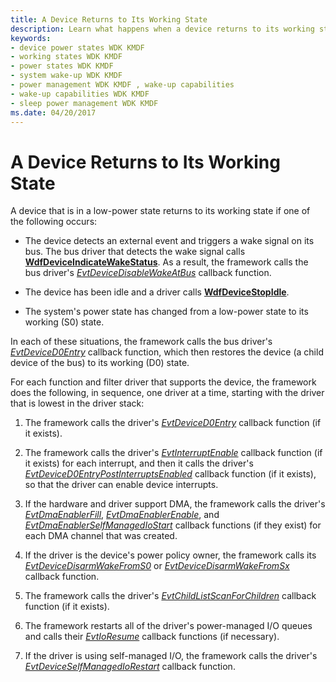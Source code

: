 ```yaml
---
title: A Device Returns to Its Working State
description: Learn what happens when a device returns to its working state. For example, when an external event triggers a wake signal.
keywords:
- device power states WDK KMDF
- working states WDK KMDF
- power states WDK KMDF
- system wake-up WDK KMDF
- power management WDK KMDF , wake-up capabilities
- wake-up capabilities WDK KMDF
- sleep power management WDK KMDF
ms.date: 04/20/2017
---
```


# A Device Returns to Its Working State


A device that is in a low-power state returns to its working state if one of the following occurs:

-   The device detects an external event and triggers a wake signal on its bus. The bus driver that detects the wake signal calls [**WdfDeviceIndicateWakeStatus**](/windows-hardware/drivers/ddi/wdfdevice/nf-wdfdevice-wdfdeviceindicatewakestatus). As a result, the framework calls the bus driver's [*EvtDeviceDisableWakeAtBus*](/windows-hardware/drivers/ddi/wdfpdo/nc-wdfpdo-evt_wdf_device_disable_wake_at_bus) callback function.

-   The device has been idle and a driver calls [**WdfDeviceStopIdle**](/windows-hardware/drivers/ddi/wdfdevice/nf-wdfdevice-wdfdevicestopidle).

-   The system's power state has changed from a low-power state to its working (S0) state.

In each of these situations, the framework calls the bus driver's [*EvtDeviceD0Entry*](/windows-hardware/drivers/ddi/wdfdevice/nc-wdfdevice-evt_wdf_device_d0_entry) callback function, which then restores the device (a child device of the bus) to its working (D0) state.

For each function and filter driver that supports the device, the framework does the following, in sequence, one driver at a time, starting with the driver that is lowest in the driver stack:

1.  The framework calls the driver's [*EvtDeviceD0Entry*](/windows-hardware/drivers/ddi/wdfdevice/nc-wdfdevice-evt_wdf_device_d0_entry) callback function (if it exists).

2.  The framework calls the driver's [*EvtInterruptEnable*](/windows-hardware/drivers/ddi/wdfinterrupt/nc-wdfinterrupt-evt_wdf_interrupt_enable) callback function (if it exists) for each interrupt, and then it calls the driver's [*EvtDeviceD0EntryPostInterruptsEnabled*](/windows-hardware/drivers/ddi/wdfdevice/nc-wdfdevice-evt_wdf_device_d0_entry_post_interrupts_enabled) callback function (if it exists), so that the driver can enable device interrupts.

3.  If the hardware and driver support DMA, the framework calls the driver's [*EvtDmaEnablerFill*](/windows-hardware/drivers/ddi/wdfdmaenabler/nc-wdfdmaenabler-evt_wdf_dma_enabler_fill), [*EvtDmaEnablerEnable*](/windows-hardware/drivers/ddi/wdfdmaenabler/nc-wdfdmaenabler-evt_wdf_dma_enabler_enable), and [*EvtDmaEnablerSelfManagedIoStart*](/windows-hardware/drivers/ddi/wdfdmaenabler/nc-wdfdmaenabler-evt_wdf_dma_enabler_selfmanaged_io_start) callback functions (if they exist) for each DMA channel that was created.

4.  If the driver is the device's power policy owner, the framework calls its [*EvtDeviceDisarmWakeFromS0*](/windows-hardware/drivers/ddi/wdfdevice/nc-wdfdevice-evt_wdf_device_disarm_wake_from_s0) or [*EvtDeviceDisarmWakeFromSx*](/windows-hardware/drivers/ddi/wdfdevice/nc-wdfdevice-evt_wdf_device_disarm_wake_from_sx) callback function.

5.  The framework calls the driver's [*EvtChildListScanForChildren*](/windows-hardware/drivers/ddi/wdfchildlist/nc-wdfchildlist-evt_wdf_child_list_scan_for_children) callback function (if it exists).

6.  The framework restarts all of the driver's power-managed I/O queues and calls their [*EvtIoResume*](/windows-hardware/drivers/ddi/wdfio/nc-wdfio-evt_wdf_io_queue_io_resume) callback functions (if necessary).

7.  If the driver is using self-managed I/O, the framework calls the driver's [*EvtDeviceSelfManagedIoRestart*](/windows-hardware/drivers/ddi/wdfdevice/nc-wdfdevice-evt_wdf_device_self_managed_io_restart) callback function.

 

